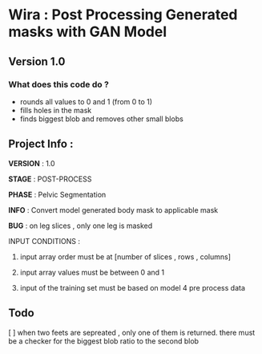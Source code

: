 # Wira : Post Processing Generated masks with GAN Model
## Version 1.0
### What does this code do ? 
* rounds all values to 0 and 1 (from 0 to 1)
* fills holes in the mask 
* finds biggest blob and removes other small blobs 

## Project Info : 
**VERSION** : 1.0

**STAGE** : POST-PROCESS 

**PHASE** : Pelvic Segmentation

**INFO** : Convert model generated body mask to applicable mask 

**BUG** : on leg slices , only one leg is masked 

INPUT CONDITIONS :  
1) input array order must be at [number of slices , rows , columns]

2) input array values must be between 0 and 1 

3) input of the training set must be based on model 4 pre process data


## Todo 
 [ ] when two feets are sepreated , only one of them is returned. there must be a checker for the biggest blob ratio to the second blob
